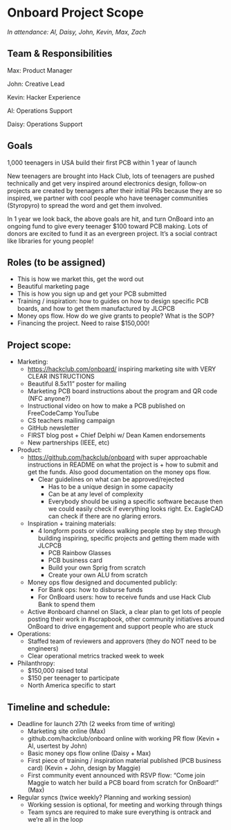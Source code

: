 # Onboard Project Scope

_In attendance: Al, Daisy, John, Kevin, Max, Zach_

## Team & Responsibilities

Max: Product Manager

John: Creative Lead

Kevin: Hacker Experience

Al: Operations Support

Daisy: Operations Support

## Goals

1,000 teenagers in USA build their first PCB within 1 year of launch

New teenagers are brought into Hack Club, lots of teenagers are pushed technically and get very inspired around electronics design, follow-on projects are created by teenagers after their initial PRs because they are so inspired, we partner with cool people who have teenager communities (Styropyro) to spread the word and get them involved.

In 1 year we look back, the above goals are hit, and turn OnBoard into an ongoing fund to give every teenager $100 toward PCB making. Lots of donors are excited to fund it as an evergreen project. It’s a social contract like libraries for young people!

## Roles (to be assigned)

- This is how we market this, get the word out
- Beautiful marketing page
- This is how you sign up and get your PCB submitted
- Training / inspiration: how to guides on how to design specific PCB boards, and how to get them manufactured by JLCPCB
- Money ops flow. How do we give grants to people? What is the SOP?
- Financing the project. Need to raise $150,000!

## Project scope:

- Marketing:
  - https://hackclub.com/onboard/ inspiring marketing site with VERY CLEAR INSTRUCTIONS
  - Beautiful 8.5x11” poster for mailing
  - Marketing PCB board instructions about the program and QR code (NFC anyone?)
  - Instructional video on how to make a PCB published on FreeCodeCamp YouTube
  - CS teachers mailing campaign
  - GitHub newsletter
  - FIRST blog post + Chief Delphi w/ Dean Kamen endorsements
  - New partnerships (IEEE, etc)
- Product:
  - https://github.com/hackclub/onboard with super approachable instructions in README on what the project is + how to submit and get the funds. Also good documentation on the money ops flow.
    - Clear guidelines on what can be approved/rejected
      - Has to be a unique design in some capacity
      - Can be at any level of complexity
      - Everybody should be using a specific software because then we could easily check if everything looks right. Ex. EagleCAD can check if there are no glaring errors.
  - Inspiration + training materials:
    - 4 longform posts or videos walking people step by step through building inspiring, specific projects and getting them made with JLCPCB
      - PCB Rainbow Glasses
      - PCB business card
      - Build your own Sprig from scratch
      - Create your own ALU from scratch
  - Money ops flow designed and documented publicly:
    - For Bank ops: how to disburse funds
    - For OnBoard users: how to receive funds and use Hack Club Bank to spend them
  - Active #onboard channel on Slack, a clear plan to get lots of people posting their work in #scrapbook, other community initiatives around OnBoard to drive engagement and support people who are stuck
- Operations:
  - Staffed team of reviewers and approvers (they do NOT need to be engineers)
  - Clear operational metrics tracked week to week
- Philanthropy:
  - $150,000 raised total
  - $150 per teenager to participate
  - North America specific to start

## Timeline and schedule:

- Deadline for launch 27th (2 weeks from time of writing)
  - Marketing site online (Max)
  - github.com/hackclub/onboard online with working PR flow (Kevin + Al, usertest by John)
  - Basic money ops flow online (Daisy + Max)
  - First piece of training / inspiration material published (PCB business card) (Kevin + John, design by Maggie)
  - First community event announced with RSVP flow: “Come join Maggie to watch her build a PCB board from scratch for OnBoard!” (Max)
- Regular syncs (twice weekly? Planning and working session)
  - Working session is optional, for meeting and working through things
  - Team syncs are required to make sure everything is ontrack and we’re all in the loop
